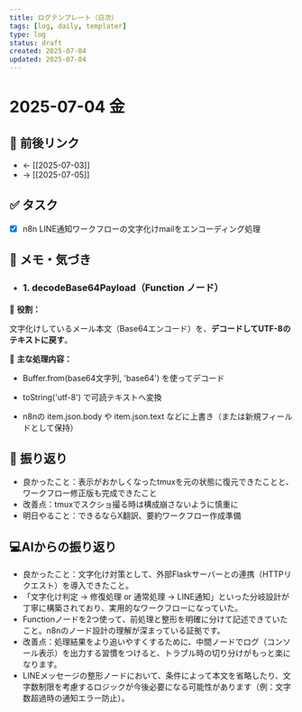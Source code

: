 ```yaml
---
title: ログテンプレート（日次）
tags: [log, daily, templater]
type: log
status: draft
created: 2025-07-04
updated: 2025-07-04
---
```


# 2025-07-04 金

## 🔁 前後リンク
- ← [[2025-07-03]]
- → [[2025-07-05]]

## ✅ タスク
- [x] n8n LINE通知ワークフローの文字化けmailをエンコーディング処理

## 📝 メモ・気づき
- ### **1. decodeBase64Payload（Function ノード）**

  

📌 **役割：**

文字化けしているメール本文（Base64エンコード）を、**デコードしてUTF-8のテキストに戻す**。

  

🔧 **主な処理内容：**

- Buffer.from(base64文字列, 'base64') を使ってデコード
    
- toString('utf-8') で可読テキストへ変換
    
- n8nの item.json.body や item.json.text などに上書き（または新規フィールドとして保持）
## 📌 振り返り
- 良かったこと：表示がおかしくなったtmuxを元の状態に復元できたことと、ワークフロー修正版も完成できたこと
- 改善点：tmuxでスクショ撮る時は構成崩さないように慎重に
- 明日やること：できるならX翻訳、要約ワークフロー作成準備

##  💻AIからの振り返り
- 良かったこと：文字化け対策として、外部Flaskサーバーとの連携（HTTPリクエスト）を導入できたこと。
- 「文字化け判定 → 修復処理 or 通常処理 → LINE通知」といった分岐設計が丁寧に構築されており、実用的なワークフローになっていた。
- Functionノードを2つ使って、前処理と整形を明確に分けて記述できていたこと。n8nのノード設計の理解が深まっている証拠です。
- 改善点：処理結果をより追いやすくするために、中間ノードでログ（コンソール表示）を出力する習慣をつけると、トラブル時の切り分けがもっと楽になります。
- LINEメッセージの整形ノードにおいて、条件によって本文を省略したり、文字数制限を考慮するロジックが今後必要になる可能性があります（例：文字数超過時の通知エラー防止）。
